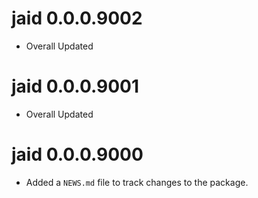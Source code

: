 # jaid 0.0.0.9002

* Overall Updated

# jaid 0.0.0.9001

* Overall Updated

# jaid 0.0.0.9000

* Added a `NEWS.md` file to track changes to the package.
